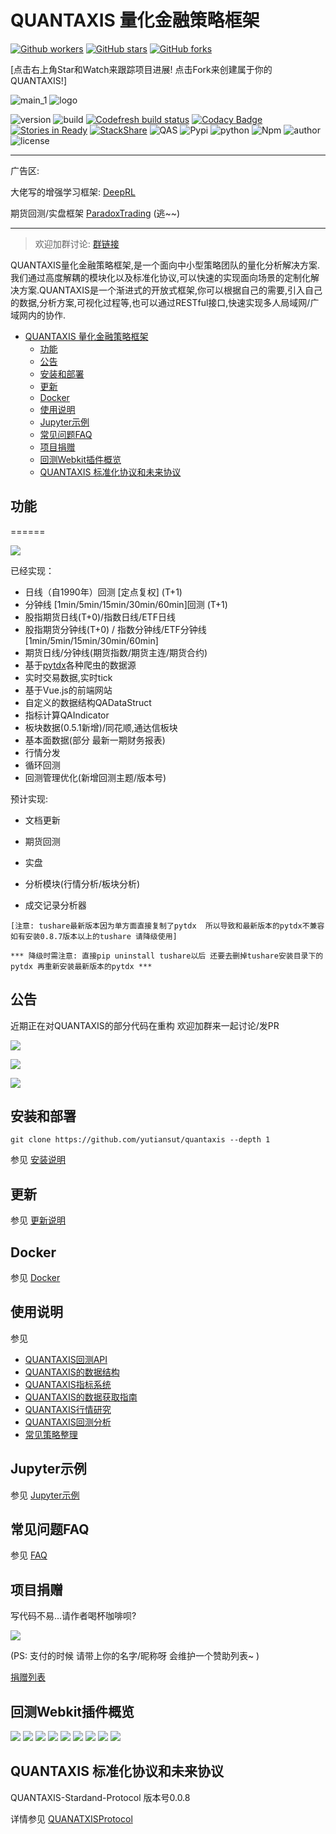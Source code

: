 # QUANTAXIS 量化金融策略框架



[![Github workers](https://img.shields.io/github/watchers/yutiansut/quantaxis.svg?style=social&label=Watchers&)](https://github.com/yutiansut/quantaxis/watchers)
[![GitHub stars](https://img.shields.io/github/stars/yutiansut/quantaxis.svg?style=social&label=Star&)](https://github.com/yutiansut/quantaxis/stargazers)
[![GitHub forks](https://img.shields.io/github/forks/yutiansut/quantaxis.svg?style=social&label=Fork&)](https://github.com/yutiansut/quantaxis/fork)

[点击右上角Star和Watch来跟踪项目进展! 点击Fork来创建属于你的QUANTAXIS!]

![main_1](http://osnhakmay.bkt.clouddn.com/Main_1.gif)
![logo](http://osnhakmay.bkt.clouddn.com/small_logo.png)



![version](https://img.shields.io/badge/Version-%200.5.30-orange.svg)
![build](https://travis-ci.org/QUANTAXIS/QUANTAXIS.svg?branch=master)
[![Codefresh build status]( https://g.codefresh.io/api/badges/build?repoOwner=yutiansut&repoName=QUANTAXIS&branch=master&pipelineName=QUANTAXIS&accountName=yutiansut_marketplace&type=cf-1)]( https://g.codefresh.io/repositories/yutiansut/QUANTAXIS/builds?filter=trigger:build;branch:master;service:5a30c1026e9d6c0001c5143b~QUANTAXIS)
[![Codacy Badge](https://api.codacy.com/project/badge/Grade/d8504e4af33747bb8117579212425af9)](https://www.codacy.com/app/yutiansut/QUANTAXIS?utm_source=github.com&utm_medium=referral&utm_content=yutiansut/QUANTAXIS&utm_campaign=badger)
[![Stories in Ready](https://badge.waffle.io/yutiansut/QUANTAXIS.svg?label=ready&title=Ready)](http://waffle.io/yutiansut/QUANTAXIS)
[![StackShare](https://img.shields.io/badge/tech-stack-0690fa.svg?style=flat)](https://stackshare.io/yutiansut/quantaxis)
![QAS](https://img.shields.io/badge/QAS-%200.0.8-brown.svg)
![Pypi](https://img.shields.io/badge/Pypi-%200.5.30-blue.svg)
![python](https://img.shields.io/badge/python-%203.6/3.5/3.4/win/ubuntu-darkgrey.svg)
![Npm](https://img.shields.io/badge/Npm-%200.4.0-yellow.svg)
![author](https://img.shields.io/badge/Powered%20by-%20%20yutiansut-red.svg)
![license](https://img.shields.io/badge/License-%20MIT-brightgreen.svg)


----------
广告区:

大佬写的增强学习框架:
[DeepRL](https://github.com/ppaanngggg/DeepRL)

期货回测/实盘框架
[ParadoxTrading](https://github.com/ppaanngggg/ParadoxTrading)
(逃~~)

---


> 欢迎加群讨论: [群链接](https://jq.qq.com/?_wv=1027&k=4CEKGzn) 

QUANTAXIS量化金融策略框架,是一个面向中小型策略团队的量化分析解决方案. 我们通过高度解耦的模块化以及标准化协议,可以快速的实现面向场景的定制化解决方案.QUANTAXIS是一个渐进式的开放式框架,你可以根据自己的需要,引入自己的数据,分析方案,可视化过程等,也可以通过RESTful接口,快速实现多人局域网/广域网内的协作.

<!-- TOC -->

- [QUANTAXIS 量化金融策略框架](#quantaxis-量化金融策略框架)
    - [功能](#功能)
    - [公告](#公告)
    - [安装和部署](#安装和部署)
    - [更新](#更新)
    - [Docker](#docker)
    - [使用说明](#使用说明)
    - [Jupyter示例](#jupyter示例)
    - [常见问题FAQ](#常见问题faq)
    - [项目捐赠](#项目捐赠)
    - [回测Webkit插件概览](#回测webkit插件概览)
    - [QUANTAXIS 标准化协议和未来协议](#quantaxis-标准化协议和未来协议)

<!-- /TOC -->




## 功能
======

![](http://osnhakmay.bkt.clouddn.com/framework.png)

已经实现：

- 日线（自1990年）回测 [定点复权] (T+1)
- 分钟线 [1min/5min/15min/30min/60min]回测 (T+1)
- 股指期货日线(T+0)/指数日线/ETF日线
- 股指期货分钟线(T+0) / 指数分钟线/ETF分钟线 [1min/5min/15min/30min/60min]
- 期货日线/分钟线(期货指数/期货主连/期货合约)
- 基于[pytdx](https://github.com/rainx/pytdx)各种爬虫的数据源 
- 实时交易数据,实时tick
- 基于Vue.js的前端网站
- 自定义的数据结构QADataStruct
- 指标计算QAIndicator
- 板块数据(0.5.1新增)/同花顺,通达信板块
- 基本面数据(部分 最新一期财务报表)
- 行情分发
- 循环回测
- 回测管理优化(新增回测主题/版本号)


预计实现:

- 文档更新
- 期货回测
- 实盘
- 分析模块(行情分析/板块分析)

- 成交记录分析器

```
[注意: tushare最新版本因为单方面直接复制了pytdx  所以导致和最新版本的pytdx不兼容 如有安装0.8.7版本以上的tushare 请降级使用]

*** 降级时需注意: 直接pip uninstall tushare以后 还要去删掉tushare安装目录下的pytdx 再重新安装最新版本的pytdx ***

```

## 公告

近期正在对QUANTAXIS的部分代码在重构 欢迎加群来一起讨论/发PR



![](http://osnhakmay.bkt.clouddn.com/remakedoc_account.png)



![](http://osnhakmay.bkt.clouddn.com/%E9%87%8D%E6%9E%84%E6%96%87%E6%A1%A3-%E5%B8%82%E5%9C%BA.png)



![](http://osnhakmay.bkt.clouddn.com/remakedoc_event.png)

## 安装和部署

```
git clone https://github.com/yutiansut/quantaxis --depth 1
```

参见 [安装说明](Documents/install.md)

## 更新
参见 [更新说明](Documents/update.md)

## Docker
参见 [Docker](Documents/docker.md)
## 使用说明
参见 

* [QUANTAXIS回测API](Documents/backtest_api.md)
* [QUANTAXIS的数据结构](Documents/DataStruct.md)
* [QUANTAXIS指标系统](Documents/indicators.md)
* [QUANTAXIS的数据获取指南](Documents/DataFetch.md)
* [QUANTAXIS行情研究](Documents/analysis.md)
* [QUANTAXIS回测分析](Documents/backtestanalysis.md)
* [常见策略整理](Documents/strategy.md)

## Jupyter示例
参见 [Jupyter示例](jupyterexample)

## 常见问题FAQ
参见 [FAQ](Documents/FAQ.md)

## 项目捐赠

写代码不易...请作者喝杯咖啡呗?


![](http://osnhakmay.bkt.clouddn.com/alipay.png)

(PS: 支付的时候 请带上你的名字/昵称呀 会维护一个赞助列表~ )

[捐赠列表](CONTRIBUTING.md)



## 回测Webkit插件概览

![](http://osnhakmay.bkt.clouddn.com/homepage.png)
![](http://osnhakmay.bkt.clouddn.com/loginpage.png)
![](http://osnhakmay.bkt.clouddn.com/adminpage.png)
![](http://osnhakmay.bkt.clouddn.com/backtestpage.png)
![](http://osnhakmay.bkt.clouddn.com/rebacktest.png)
![](http://osnhakmay.bkt.clouddn.com/backtestpic.png)
![](http://osnhakmay.bkt.clouddn.com/strategy.png)
![](http://osnhakmay.bkt.clouddn.com/kline.png)
![](http://osnhakmay.bkt.clouddn.com/settings.png)


## QUANTAXIS 标准化协议和未来协议


QUANTAXIS-Stardand-Protocol 版本号0.0.8

详情参见  [QUANATXISProtocol](Documents/readme.md)
